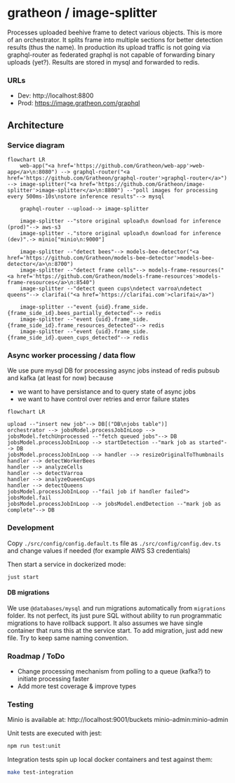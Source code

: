 # gratheon / image-splitter

Processes uploaded beehive frame to detect various objects.
This is more of an orchestrator.
It splits frame into multiple sections for better detection results (thus the name).
In production its upload traffic is not going via graphql-router as federated graphql is not capable of forwarding binary uploads (yet?). Results are stored in mysql and forwarded to redis.

### URLs

- Dev: http://localhost:8800
- Prod: https://image.gratheon.com/graphql

## Architecture

### Service diagram

```mermaid
flowchart LR
    web-app("<a href='https://github.com/Gratheon/web-app'>web-app</a>\n:8080") --> graphql-router("<a href='https://github.com/Gratheon/graphql-router'>graphql-router</a>") --> image-splitter("<a href='https://github.com/Gratheon/image-splitter'>image-splitter</a>\n:8800") --"poll images for processing every 500ms-10s\nstore inference results"--> mysql
    
    graphql-router --upload--> image-splitter

    image-splitter --"store original upload\n download for inference (prod)"--> aws-s3
    image-splitter -."store original upload\n download for inference (dev)".-> minio["minio\n:9000"]
    
	image-splitter --"detect bees"--> models-bee-detector("<a href='https://github.com/Gratheon/models-bee-detector'>models-bee-detector</a>\n:8700")
	image-splitter --"detect frame cells"--> models-frame-resources("<a href='https://github.com/Gratheon/models-frame-resources'>models-frame-resources</a>\n:8540")
	image-splitter --"detect queen cups\ndetect varroa\ndetect queens"--> clarifai("<a href='https://clarifai.com'>clarifai</a>")

	image-splitter --"event {uid}.frame_side.{frame_side_id}.bees_partially_detected"--> redis
    image-splitter --"event {uid}.frame_side.{frame_side_id}.frame_resources_detected"--> redis
    image-splitter --"event {uid}.frame_side.{frame_side_id}.queen_cups_detected"--> redis
```

### Async worker processing / data flow

We use pure mysql DB for processing async jobs instead of redis pubsub and kafka (at least for now) because

- we want to have persistance and to query state of async jobs
- we want to have control over retries and error failure states

```mermaid
flowchart LR

upload --"insert new job"--> DB[("DB\njobs table")]
orchestrator --> jobsModel.processJobInLoop --> jobsModel.fetchUnprocessed --"fetch queued jobs"--> DB
jobsModel.processJobInLoop --> startDetection --"mark job as started"--> DB
jobsModel.processJobInLoop --> handler --> resizeOriginalToThumbnails
handler --> detectWorkerBees
handler --> analyzeCells
handler --> detectVarroa
handler --> analyzeQueenCups
handler --> detectQueens
jobsModel.processJobInLoop --"fail job if handler failed"> jobsModel.fail
jobsModel.processJobInLoop --> jobsModel.endDetection --"mark job as complete"--> DB
```

### Development

Copy `./src/config/config.default.ts` file as `./src/config/config.dev.ts` and change values if needed (for example AWS S3 credentials)

Then start a service in dockerized mode:

```
just start
```

#### DB migrations

We use `@databases/mysql` and run migrations automatically from `migrations` folder.
Its not perfect, its just pure SQL without ability to run programmatic migrations to have rollback support.
It also assumes we have single container that runs this at the service start.
To add migration, just add new file. Try to keep same naming convention.

### Roadmap / ToDo

- Change processing mechanism from polling to a queue (kafka?) to initiate processing faster
- Add more test coverage & improve types

### Testing

Minio is available at:
http://localhost:9001/buckets
minio-admin:minio-admin

Unit tests are executed with jest:

```bash
npm run test:unit
```

Integration tests spin up local docker containers and test against them:

```bash
make test-integration
```

